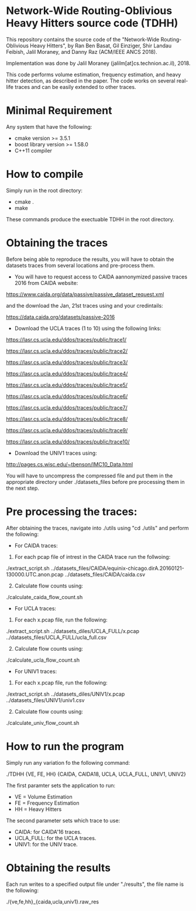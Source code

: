 # Network-Wide Routing-Oblivious Heavy Hitters source code (TDHH)
This repository contains the source code of the "Network-Wide Routing-Oblivious Heavy Hitters", by Ran Ben Basat, Gil Einziger, Shir Landau Feibish, Jalil Moraney, and Danny Raz (ACM/IEEE ANCS 2018).

Implementation was done by Jalil Moraney (jalilm[at]cs.technion.ac.il), 2018.

This code performs volume estimation, frequency estimation, and heavy hitter detection, as described in the paper. The code works on several real-life traces and can be easily extended to other traces.

# Minimal Requirement
Any system that have the following:
* cmake version >= 3.5.1
* boost library version >= 1.58.0
* C++11 compiler

# How to compile
Simply run in the root directory:
* cmake .
* make

These commands produce the exectuable TDHH in the root directory.

# Obtaining the traces
Before being able to reproduce the results, you will have to obtain the datasets traces from several locations and pre-process them.

* You will have to request access to CAIDA aannonymized passive traces 2016 from CAIDA website:

https://www.caida.org/data/passive/passive_dataset_request.xml

and the download the Jan, 21st traces using and your credintails:

https://data.caida.org/datasets/passive-2016

* Download the UCLA traces (1 to 10) using the following links:

https://lasr.cs.ucla.edu/ddos/traces/public/trace1/

https://lasr.cs.ucla.edu/ddos/traces/public/trace2/

https://lasr.cs.ucla.edu/ddos/traces/public/trace3/

https://lasr.cs.ucla.edu/ddos/traces/public/trace4/

https://lasr.cs.ucla.edu/ddos/traces/public/trace5/

https://lasr.cs.ucla.edu/ddos/traces/public/trace6/

https://lasr.cs.ucla.edu/ddos/traces/public/trace7/

https://lasr.cs.ucla.edu/ddos/traces/public/trace8/

https://lasr.cs.ucla.edu/ddos/traces/public/trace9/

https://lasr.cs.ucla.edu/ddos/traces/public/trace10/

* Download the UNIV1 traces using:

http://pages.cs.wisc.edu/~tbenson/IMC10_Data.html 

You will have to uncompress the compressed file and put them in the appropriate directory under ./datasets_files before pre processing them in the next step.

# Pre processing the traces:
After obtaining the traces, navigate into ./utils using "cd ./utils" and perform the following:

* For CAIDA traces:
1) For each pcap file of intrest in the CAIDA trace run the follwoing:
  
  ./extract_script.sh ../datasets_files/CAIDA/equinix-chicago.dirA.20160121-130000.UTC.anon.pcap ../datasets_files/CAIDA/caida.csv
  
2) Calculate flow counts using:
  
  ./calculate_caida_flow_count.sh

* For UCLA traces:
1) For each x.pcap file, run the following:
  
  ./extract_script.sh ../datasets_diles/UCLA_FULL/x.pcap ../datasets_files/UCLA_FULL/ucla_full.csv
  
2) Calculate flow counts using:
  
  ./calculate_ucla_flow_count.sh

* For UNIV1 traces:
1) For each x.pcap file, run the following:
  
  ./extract_script.sh ../datasets_diles/UNIV1/x.pcap ../datasets_files/UNIV1/univ1.csv
  
2) Calculate flow counts using:
  
  ./calculate_univ_flow_count.sh

# How to run the program
Simply run any variation fo the following command:

./TDHH {VE, FE, HH} {CAIDA, CAIDA18, UCLA, UCLA_FULL, UNIV1, UNIV2}

The first paramter sets the application to run:
* VE = Volume Estimation
* FE = Frequency Estimation
* HH = Heavy Hitters

The second parameter sets which trace to use:
* CAIDA: for CAIDA'16 traces.
* UCLA_FULL: for the UCLA traces.
* UNIV1: for the UNIV trace.

# Obtaining the results
Each run writes to a specified output file under "./results", the file name is the following:

./{ve,fe,hh}\_{caida,ucla,univ1}.raw\_res
